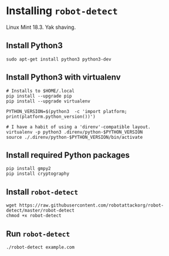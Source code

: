 # Installing `robot-detect`

Linux Mint 18.3. Yak shaving.

## Install Python3

    sudo apt-get install python3 python3-dev

## Install Python3 with virtualenv

    # Installs to $HOME/.local
    pip install --upgrade pip
    pip install --upgrade virtualenv

    PYTHON_VERSION=$(python3  -c 'import platform; print(platform.python_version())')

    # I have a habit of using a 'direnv'-compatible layout.
    virtualenv -p python3 .direnv/python-$PYTHON_VERSION
    source ./.direnv/python-$PYTHON_VERSION/bin/activate

## Install required Python packages

    pip install gmpy2
    pip install cryptography

## Install `robot-detect`

    wget https://raw.githubusercontent.com/robotattackorg/robot-detect/master/robot-detect
    chmod +x robot-detect

## Run `robot-detect`

    ./robot-detect example.com
